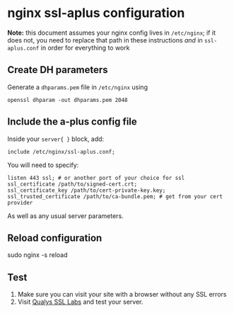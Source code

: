 # nginx ssl-aplus configuration

**Note:** this document assumes your nginx config lives in `/etc/nginx`; if it
does not, you need to replace that path in these instructions *and* in `ssl-aplus.conf`
in order for everything to work

## Create DH parameters

Generate a `dhparams.pem` file in `/etc/nginx` using

    openssl dhparam -out dhparams.pem 2048

## Include the a-plus config file

Inside your `server{ }` block, add:

    include /etc/nginx/ssl-aplus.conf;

You will need to specify:

    listen 443 ssl; # or another port of your choice for ssl
    ssl_certificate /path/to/signed-cert.crt;
    ssl_certificate_key /path/to/cert-private-key.key;
    ssl_trusted_certificate /path/to/ca-bundle.pem; # get from your cert provider

As well as any usual server parameters.

## Reload configuration

   sudo nginx -s reload

## Test

1. Make sure you can visit your site with a browser without any SSL errors
2. Visit [Qualys SSL Labs](https://ssllabs.com) and test your server.